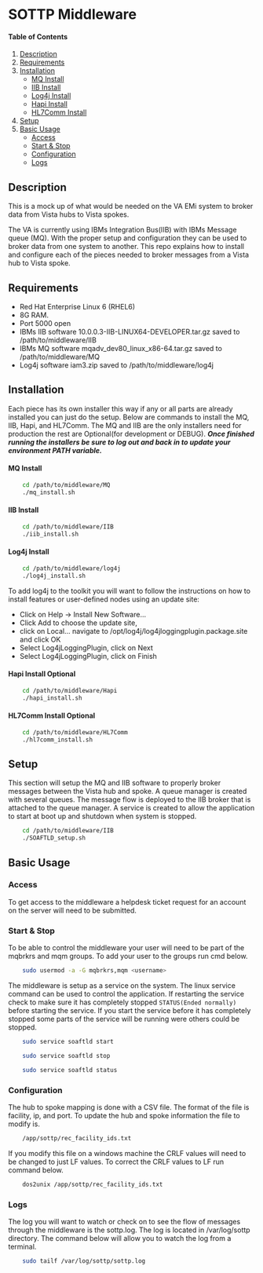 # SOTTP Middleware

#### Table of Contents

1. [Description](#description)
1. [Requirements](#requirements)
1. [Installation](#installation)
    * [MQ Install](#mq-install)
    * [IIB Install](#iib-install)
    * [Log4j Install](#log4j-install)
    * [Hapi Install](#hapi-install)
    * [HL7Comm Install](#hl7comm-install)
1. [Setup](#setup)
1. [Basic Usage](#basic-usage)
    * [Access](#access)
    * [Start & Stop](#start--stop)
    * [Configuration](#configuration)
    * [Logs](#logs)



## Description

This is a mock up of what would be needed on the VA EMi system to broker data from
Vista hubs to Vista spokes. 

The VA is currently using IBMs Integration Bus(IIB) with IBMs Message queue (MQ).
With the proper setup and configuration they can be used to broker data from 
one system to another.  This repo explains how to install and configure each of 
the pieces needed to broker messages from a Vista hub to Vista spoke.

## Requirements

* Red Hat Enterprise Linux 6 (RHEL6)
* 8G RAM.
* Port 5000 open
* IBMs IIB software 10.0.0.3-IIB-LINUX64-DEVELOPER.tar.gz saved to /path/to/middleware/IIB
* IBMs MQ software mqadv_dev80_linux_x86-64.tar.gz saved to /path/to/middleware/MQ
* Log4j software iam3.zip saved to /path/to/middleware/log4j

## Installation

Each piece has its own installer this way if any or all parts are already 
installed you can just do the setup. Below are commands to install the MQ,
IIB, Hapi, and HL7Comm.  The MQ and IIB are the only installers need for 
production the rest are Optional(for development or DEBUG). **_Once finished 
running the installers be sure to log out and back in to update your 
environment PATH variable._**

#### MQ Install

```bash
    cd /path/to/middleware/MQ
    ./mq_install.sh
```

#### IIB Install

```bash
    cd /path/to/middleware/IIB
    ./iib_install.sh
```

#### Log4j Install

```bash
    cd /path/to/middleware/log4j
    ./log4j_install.sh
```

To add log4j to the toolkit you will want to follow the instructions on how 
to install features or user-defined nodes using an update site:
* Click on Help -> Install New Software...
* Click Add to choose the update site, 
* click on Local... navigate to /opt/log4j/log4jloggingplugin.package.site and click OK
* Select Log4jLoggingPlugin, click on Next
* Select Log4jLoggingPlugin, click on Finish

#### Hapi Install **Optional**

```bash
    cd /path/to/middleware/Hapi
    ./hapi_install.sh
```

#### HL7Comm Install **Optional**

```bash
    cd /path/to/middleware/HL7Comm
    ./hl7comm_install.sh
```

## Setup

This section will setup the MQ and IIB software to properly broker messages between
the Vista hub and spoke.  A queue manager is created with several queues. The 
message flow is deployed to the IIB broker that is attached to the queue manager. 
A service is created to allow the application to start at boot up and shutdown
when system is stopped.

```bash
    cd /path/to/middleware/IIB
    ./SOAFTLD_setup.sh
```

## Basic Usage

### Access

To get access to the middleware a helpdesk ticket request for an account on the
server will need to be submitted.

### Start & Stop

To be able to control the middleware your user will need to be part of the mqbrkrs
and mqm groups. To add your user to the groups run cmd below.

```bash
    sudo usermod -a -G mqbrkrs,mqm <username>
```

The middleware is setup as a service on the system. The linux service command can be
used to control the application.  If restarting the service check to make sure it has completely
stopped ``` STATUS(Ended normally) ``` before starting the service. If you start the service before 
it has completely stopped some parts of the service will be running were others could be stopped.

```bash
    sudo service soaftld start
```

```bash
    sudo service soaftld stop
```

```bash
    sudo service soaftld status
```

### Configuration

The hub to spoke mapping is done with a CSV file.  The format of the 
file is facility, ip, and port. To update the hub and spoke information
the file to modify is.

```bash
    /app/sottp/rec_facility_ids.txt
```

If you modify this file on a windows machine the CRLF values will need to be changed
to just LF values. To correct the CRLF values to LF run command below.

```bash
    dos2unix /app/sottp/rec_facility_ids.txt
```

### Logs

The log you will want to watch or check on to see the flow of messages through the 
middleware is the sottp.log.  The log is located in /var/log/sottp directory.  The command 
below will allow you to watch the log from a terminal.

```bash
    sudo tailf /var/log/sottp/sottp.log
```
